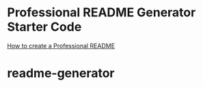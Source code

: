 # Professional README Generator Starter Code

[How to create a Professional README](./readme-guide.md)
# readme-generator

